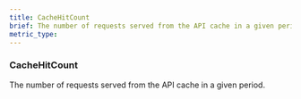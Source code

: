 ```yaml
---
title: CacheHitCount
brief: The number of requests served from the API cache in a given period.
metric_type:
---
```

### CacheHitCount

The number of requests served from the API cache in a given period.
